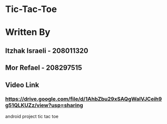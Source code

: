 # Tic-Tac-Toe

# Written By
## Itzhak Israeli - 208011320
## Mor Refael - 208297515

## Video Link
### https://drive.google.com/file/d/1AhbZbu29xSAQgWaIVJCeih9g51QLKUZz/view?usp=sharing

android project tic tac toe
